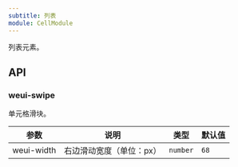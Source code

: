 ```yaml
---
subtitle: 列表
module: CellModule
---
```


列表元素。

## API

### weui-swipe

单元格滑块。

参数 | 说明 | 类型 | 默认值
----|------|-----|------
weui-width | 右边滑动宽度（单位：px） | `number` | `68`
